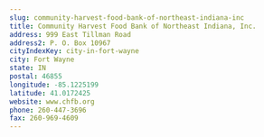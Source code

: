 ```yaml
---
slug: community-harvest-food-bank-of-northeast-indiana-inc
title: Community Harvest Food Bank of Northeast Indiana, Inc.
address: 999 East Tillman Road
address2: P. O. Box 10967
cityIndexKey: city-in-fort-wayne
city: Fort Wayne
state: IN
postal: 46855
longitude: -85.1225199
latitude: 41.0172425
website: www.chfb.org
phone: 260-447-3696
fax: 260-969-4609
---
```

